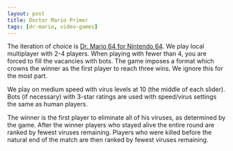 ```yaml
---
layout: post
title: Doctor Mario Primer
tags: [dr-mario, video-games]
---
```


The iteration of choice is [Dr. Mario 64 for Nintendo 64][0]. We play local multiplayer with 2-4 players. When playing with fewer than 4, you are forced to fill the vacancies with bots. The game imposes a format which crowns the winner as the first player to reach three wins. We ignore this for the most part.

We play on medium speed with virus levels at 10 (the middle of each slider). Bots (if necessary) with 3-star ratings are used with speed/virus settings the same as human players.

The winner is the first player to eliminate all of his viruses, as determined by the game. After the winner players who stayed alive the entire round are ranked by fewest viruses remaining. Players who were killed before the natural end of the match are then ranked by fewest viruses remaining.

  [0]: http://en.wikipedia.org/wiki/Dr._Mario_64
